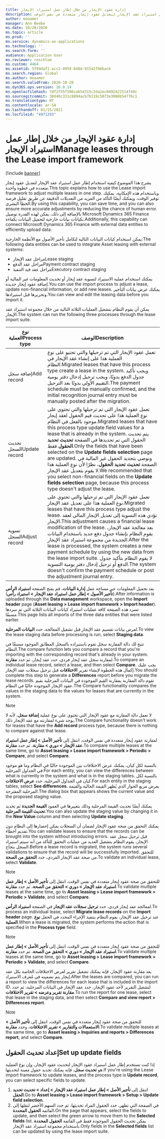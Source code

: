 ```yaml
---
title: إدارة عقود الإيجار من خلال إطار عمل استيراد الإيجار
description: يشرح هذا الموضوع كيفية استخدام إطار عمل استيراد عقد الإيجار لتعديل عقود إيجار متعددة في نفس الوقت.
author: moaamer
manager: Ann Beebe
ms.date: 10/28/2020
ms.topic: article
ms.prod: ''
ms.service: dynamics-ax-applications
ms.technology: ''
ms.search.form: ''
audience: Application User
ms.reviewer: roschlom
ms.custom: 4464
ms.assetid: 5f89daf1-acc2-4959-b48d-91542fb6bacb
ms.search.region: Global
ms.author: moaamer
ms.search.validFrom: 2020-10-28
ms.dyn365.ops.version: 10.0.14
ms.openlocfilehash: 7df2f55f596cab54315c2da2ec0492422514f49c
ms.sourcegitcommit: 38d40c331c8894acb7b119c5073e3088b54776c1
ms.translationtype: HT
ms.contentlocale: ar-SA
ms.lasthandoff: 01/15/2021
ms.locfileid: "4971293"
---
```

# <a name="manage-leases-through-the-lease-import-framework"></a><span data-ttu-id="71cf7-103">إدارة عقود الإيجار من خلال إطار عمل استيراد الإيجار</span><span class="sxs-lookup"><span data-stu-id="71cf7-103">Manage leases through the Lease import framework</span></span>

[!include [banner](../includes/banner.md)]

<span data-ttu-id="71cf7-104">يشرح هذا الموضوع كيفية استخدام إطار عمل استيراد عقد الإيجار لتعديل عقود إيجار متعددة في خطوة واحدة.</span><span class="sxs-lookup"><span data-stu-id="71cf7-104">This topic explains how to use the Lease import framework to adjust multiple leases in one step.</span></span> <span data-ttu-id="71cf7-105">وباستخدام هذه الإمكانية، يمكنك توفير الوقت، ويمكنك أيضًا التأكد من المزيد من التعديلات الدقيقة عن طريق تقليل فرصة الخطأ البشري.</span><span class="sxs-lookup"><span data-stu-id="71cf7-105">By using this capability, you can save time, and you can also ensure more accurate adjustments by reducing the chance of human error.</span></span> <span data-ttu-id="71cf7-106">بالإضافة إلى ذلك، يمكن لهذه القدرة توصيل Microsoft Dynamics 365 Finance بكيانات بيانات خارجية لتحميل البيانات بكفاءة.</span><span class="sxs-lookup"><span data-stu-id="71cf7-106">Additionally, this capability can connect Microsoft Dynamics 365 Finance with external data entities to efficiently upload data.</span></span>

<span data-ttu-id="71cf7-107">يمكن استخدام كيانات البيانات التالية لتكامل تأجير الأصول مع الأنظمة الخارجية:</span><span class="sxs-lookup"><span data-stu-id="71cf7-107">The following data entities can be used to integrate Asset leasing with external systems:</span></span>

- <span data-ttu-id="71cf7-108">مراحل عقد الإيجار</span><span class="sxs-lookup"><span data-stu-id="71cf7-108">Lease staging</span></span>
- <span data-ttu-id="71cf7-109">مراحل عقد الدفع</span><span class="sxs-lookup"><span data-stu-id="71cf7-109">Payment contract staging</span></span>
- <span data-ttu-id="71cf7-110">مراحل عقد قيد التنفيذ</span><span class="sxs-lookup"><span data-stu-id="71cf7-110">Executory contract staging</span></span>

<span data-ttu-id="71cf7-111">يمكنك استخدام عملية الاستيراد لتسوية عقد إيجار أو تحديث المعلومات غير المالية أو إضافة عقود إيجار جديدة.</span><span class="sxs-lookup"><span data-stu-id="71cf7-111">You can use the import process to adjust a lease, update non-financial information, or add new leases.</span></span> <span data-ttu-id="71cf7-112">يمكنك عرض بيانات التأجير وتحريرها قبل استيرادها.</span><span class="sxs-lookup"><span data-stu-id="71cf7-112">You can view and edit the leasing data before you import it.</span></span>

<span data-ttu-id="71cf7-113">يمكن أن يقوم النظام بتشغيل العمليات الثلاثة التالية من خلال مجموعة استيراد عقد الإيجار.</span><span class="sxs-lookup"><span data-stu-id="71cf7-113">The system can run the following three processes through the lease import suite.</span></span>

| <span data-ttu-id="71cf7-114">نوع العملية</span><span class="sxs-lookup"><span data-stu-id="71cf7-114">Process type</span></span>  | <span data-ttu-id="71cf7-115">الوصف</span><span class="sxs-lookup"><span data-stu-id="71cf7-115">Description</span></span> |
|---------------|-------------|
| <span data-ttu-id="71cf7-116">إضافة سجل</span><span class="sxs-lookup"><span data-stu-id="71cf7-116">Add record</span></span>    | <span data-ttu-id="71cf7-117">تعمل عقود الإيجار التي تم ترحيلها والتي تحتيو على نوع العملية هذا على إنشاء عقد الإيجار في النظام.</span><span class="sxs-lookup"><span data-stu-id="71cf7-117">Migrated leases that have this process type create a lease in the system.</span></span> <span data-ttu-id="71cf7-118">ويجب تأكيد جدول الدفع يدويًا، ويجب ترحيل إدخال دفتر يومية التقييم الأولي يدويًا بعد الترحيل.</span><span class="sxs-lookup"><span data-stu-id="71cf7-118">The payment schedule must be manually confirmed, and the initial recognition journal entry must be manually posted after the migration.</span></span> |
| <span data-ttu-id="71cf7-119">تحديث السجل</span><span class="sxs-lookup"><span data-stu-id="71cf7-119">Update record</span></span> | <span data-ttu-id="71cf7-120">تعمل عقود الإيجار التي تم ترحيلها والتي تحتوي على نوع العملية هذا على تحديث قيم الحقول لعقد إيجار موجود بالفعل في النظام.</span><span class="sxs-lookup"><span data-stu-id="71cf7-120">Migrated leases that have this process type update field values for a lease that is already in the system.</span></span> <span data-ttu-id="71cf7-121">يتم تحديث الحقول التي تم تحديدها في الصفحة **تحديث تحديد الحقول** فقط.</span><span class="sxs-lookup"><span data-stu-id="71cf7-121">Only the fields that have been selected on the **Update fields selection** page are updated.</span></span> <span data-ttu-id="71cf7-122">ونوصي بتحديد الحقول غير المالية في الصفحة **تحديث تحديد الحقول**، نظرًا لأن نوع العملية هذا لا يقوم بتعديل عقد الإيجار.</span><span class="sxs-lookup"><span data-stu-id="71cf7-122">We recommended that you select non-financial fields on the **Update fields selection** page, because this process type doesn't adjust the lease.</span></span> |
| <span data-ttu-id="71cf7-123">تسوية السجل</span><span class="sxs-lookup"><span data-stu-id="71cf7-123">Adjust record</span></span> | <span data-ttu-id="71cf7-124">تعمل عقود الإيجار التي تم ترحيلها والتي تحتوي على نوع العملية هذا على تعديل عقد الإيجار.</span><span class="sxs-lookup"><span data-stu-id="71cf7-124">Migrated leases that have this process type adjust the lease.</span></span> <span data-ttu-id="71cf7-125">تؤدي هذه التسوية إلى تعديل الإيجار المالي لعقد الإيجار.</span><span class="sxs-lookup"><span data-stu-id="71cf7-125">This adjustment causes a financial lease modification of the lease.</span></span> <span data-ttu-id="71cf7-126">بعد معالجة عقد الإيجار، يقوم النظام بإنشاء جدول دفع جديد باستخدام البيانات الجديدة من مجموعة استيراد عقد الإيجار.</span><span class="sxs-lookup"><span data-stu-id="71cf7-126">After the lease is processed, the system creates a new payment schedule by using the new data from the lease import suite.</span></span> <span data-ttu-id="71cf7-127">لا يقوم النظام بتأكيد جدول الدفع أو ترحيل إدخال دفتر يومية التسوية.</span><span class="sxs-lookup"><span data-stu-id="71cf7-127">The system doesn't confirm the payment schedule or post the adjustment journal entry.</span></span> |

<span data-ttu-id="71cf7-128">بعد تحميل المعلومات عبر مساحة عمل **إدارة البيانات**، قم بفتح الصفحة **استيراد الرأس** (**تأجير الأصول \> إطار عمل استيراد عقد الإيجار \> استيراد رأس**).</span><span class="sxs-lookup"><span data-stu-id="71cf7-128">After information is uploaded through the **Data management** workspace, open the **Import header** page (**Asset leasing \> Lease import framework \> Import header**).</span></span> <span data-ttu-id="71cf7-129">تسرد هذه الصفحة كافة عمليات استيراد كيانات البيانات الثلاثة التي تم سردها مسبقًا.</span><span class="sxs-lookup"><span data-stu-id="71cf7-129">This page lists all imports of the three data entities that were listed earlier.</span></span>

<span data-ttu-id="71cf7-130">لعرض بيانات تقسيم عقد الإيجار قبل تشغيل المعالجة، حدد **البيانات المرحلية**.</span><span class="sxs-lookup"><span data-stu-id="71cf7-130">To view the lease staging data before processing is run, select **Staging data**.</span></span>

<span data-ttu-id="71cf7-131">تتيح لك دالة المقارنة سجل تقوم باستيراده بالسجل المطابق الموجود مسبقًا في النظام.</span><span class="sxs-lookup"><span data-stu-id="71cf7-131">The compare function lets you compare a record that you're importing with the corresponding record that's already in your system.</span></span> <span data-ttu-id="71cf7-132">لمقارنة سجل عقد إيجار فردي، حدد عقد إيجار، ثم حدد **مقارنة**.</span><span class="sxs-lookup"><span data-stu-id="71cf7-132">To compare an individual lease record, select a lease, and then select **Compare**.</span></span> <span data-ttu-id="71cf7-133">يجب عليك إكمال هذه الخطوة لإنشاء تقرير **الاختلافات** قبل ترحيل سجلات عقد الإيجار.</span><span class="sxs-lookup"><span data-stu-id="71cf7-133">You should complete this step to generate a **Differences** report before you migrate the lease records.</span></span> <span data-ttu-id="71cf7-134">تقوم دالة المقارنة بمقارنة القيم الموجودة في البيانات المرحلية بقيم عقود الإيجار الموجودة حاليًا في النظام.</span><span class="sxs-lookup"><span data-stu-id="71cf7-134">The Compare functionality compares the values in the staging data to the values for leases that are currently in the system.</span></span>

> [!NOTE]
> <span data-ttu-id="71cf7-135">لا تعمل دالة المقارنة مع عقود الإيجار التي تحتوي على نوع عملية **إضافة سجل**، لأنه لا يوجد شيء لمقارنته مع عقد الإيجار ذلك.</span><span class="sxs-lookup"><span data-stu-id="71cf7-135">The Compare functionality doesn't work for leases that have the **Add record** process type, because there is nothing to compare against that lease.</span></span>
>
> <span data-ttu-id="71cf7-136">لمقارنة عقود إيجار متعددة في نفس الوقت، انتقل إلى **تأجير الأصل \> إطار عمل استيراد عقد الإيجار \> دوري \> مقارنة**، ثم حدد **مقارنة**.</span><span class="sxs-lookup"><span data-stu-id="71cf7-136">To compare multiple leases at the same time, go to **Asset leasing \> Lease import framework \> Periodic \> Compare**, and select **Compare**.</span></span>

<span data-ttu-id="71cf7-137">بالنسبة لكل كيان، يمكنك عرض الاختلافات بين الموجودة حاليًا في النظام وما هو موجود في الجداول المرحلية:</span><span class="sxs-lookup"><span data-stu-id="71cf7-137">For each entity, you can view the differences between what is currently in the system and what is in the staging tables.</span></span> <span data-ttu-id="71cf7-138">بالنسبة لكل كيان في الجداول المرحلية، حدد **عرض الاختلافات**.</span><span class="sxs-lookup"><span data-stu-id="71cf7-138">For each entity in the staging tables, select **See differences**.</span></span> <span data-ttu-id="71cf7-139">يعرض مربع الحوار الذي يُظهر القيمة الحالية والقيمة المرحلية المقترحة.</span><span class="sxs-lookup"><span data-stu-id="71cf7-139">The dialog box that appears shows the current value and the proposed staging value.</span></span>

<span data-ttu-id="71cf7-140">يمكنك أيضًا تحديث القيمة المرحلية وذلك بتغييرها في العمود **القيمة الجديدة** ثم تحديد **تحديث القيمة المرحلية**.</span><span class="sxs-lookup"><span data-stu-id="71cf7-140">You can also update the staging value by changing it in the **New Value** column and then selecting **Update staging**.</span></span>

<span data-ttu-id="71cf7-141">يمكنك التحقق من صحة عقود الإيجار لضمان أن السجلات يمكن إحضارها إلى النظام دون تقديم أخطاء.</span><span class="sxs-lookup"><span data-stu-id="71cf7-141">You can validate leases to ensure that the records can be brought into the system without introducing errors.</span></span> <span data-ttu-id="71cf7-142">قبل ترحيل سجل عقد الإيجار، يقوم النظام بتشغيل العديد من عمليات التحقق للتأكد من أنه سيتم استيراد السجل بنجاح.</span><span class="sxs-lookup"><span data-stu-id="71cf7-142">Before a lease record is migrated, the system runs several validations to ensure that the record will be successfully imported.</span></span> <span data-ttu-id="71cf7-143">للتحقق من صحة عقد الإيجار الفردي، حدد **التحقق من الصحة**.</span><span class="sxs-lookup"><span data-stu-id="71cf7-143">To validate an individual lease, select **Validate**.</span></span>

> [!NOTE]
> <span data-ttu-id="71cf7-144">للتحقق من صحة عقود إيجار متعددة في نفس الوقت، انتقل إلى **تأجير الأصل \> إطار عمل استيراد عقد الإيجار \> دوري \> التحقق من الصحة**، ثم حدد **مقارنة**.</span><span class="sxs-lookup"><span data-stu-id="71cf7-144">To validate multiple leases at the same time, go to **Asset leasing \> Lease import framework \> Periodic \> Validate**, and select **Compare**.</span></span>

<span data-ttu-id="71cf7-145">لمعالجة عقد إيجار فردي، حدد **ترحيل سجلات عقد الإيجار** في الصفحة **استيراد الرأس**.</span><span class="sxs-lookup"><span data-stu-id="71cf7-145">To process an individual lease, select **Migrate lease records** on the **Import header** page.</span></span> <span data-ttu-id="71cf7-146">عند ترحيل عقد الإيجار، يقوم النظام بتنفيذ الإجراء المحدد في الحقل **نوع العملية**.</span><span class="sxs-lookup"><span data-stu-id="71cf7-146">When a lease is migrated, the system performs the action that is specified in the **Process type** field.</span></span>

> [!NOTE]
> <span data-ttu-id="71cf7-147">للتحقق من صحة عقود إيجار متعددة في نفس الوقت، انتقل إلى **تأجير الأصل \> إطار عمل استيراد عقد الإيجار \> دوري \> التحقق من الصحة**، ثم حدد **مقارنة**.</span><span class="sxs-lookup"><span data-stu-id="71cf7-147">To validate multiple leases at the same time, go to **Asset leasing \> Lease import framework \> Periodic \> Validate**, and select **Compare**.</span></span>

<span data-ttu-id="71cf7-148">بعد مقارنة عقود الإيجار، فإنه يمكنك تشغيل تقرير لعرض الاختلافات الخاصة بكل عقد إيجار يتم تضمينه في مُعرف الاستيراد.</span><span class="sxs-lookup"><span data-stu-id="71cf7-148">After the leases are compared, you can run a report to view the differences for each lease that is included in the import ID.</span></span> <span data-ttu-id="71cf7-149">لتشغيل التقرير لأحد عقود الإيجار، حدد عقد الإيجار في البيانات المرحلية، ثم حدد **مقارنة تقرير وعرضه \> تقرير الاختلافات**.</span><span class="sxs-lookup"><span data-stu-id="71cf7-149">To run the report for one lease, select that lease in the staging data, and then select **Compare and view report \> Differences report**.</span></span>

> [!NOTE]
> <span data-ttu-id="71cf7-150">للتحقق من صحة عقود إيجار متعددة في نفس الوقت، انتقل إلى **تأجير الأصل \> الاستعمالات والتقارير \> تقرير الاختلافات**، وحدد **مقارنة**.</span><span class="sxs-lookup"><span data-stu-id="71cf7-150">To validate multiple leases at the same time, go to **Asset leasing \> Inquiries and reports \> Differences report**, and select **Compare**.</span></span>

## <a name="set-up-update-fields"></a><span data-ttu-id="71cf7-151">إعداد تحديث الحقول</span><span class="sxs-lookup"><span data-stu-id="71cf7-151">Set up update fields</span></span>

<span data-ttu-id="71cf7-152">إذا كنت تستخدم إطار عمل استيراد عقود الإيجار لتحديث عقود الإيجار، وإن نوع العملية هو **تحديث سجل**، فإنه يمكنك تحديد حقول معينة لتحديثها.</span><span class="sxs-lookup"><span data-stu-id="71cf7-152">If you're using the Lease import framework to update leases, and the process type is **Update record**, you can select specific fields to update.</span></span>

1. <span data-ttu-id="71cf7-153">انتقل إلى **تأجير الأصل \> إطار عمل استيراد عقد الإيجار \> إعداد \> تحديث تحديد الحقل**.</span><span class="sxs-lookup"><span data-stu-id="71cf7-153">Go to **Asset leasing \> Lease import framework \> Setup \> Update field selection**.</span></span>
2. <span data-ttu-id="71cf7-154">في الصفحة التي تظهر، حدد الحقول المراد تحديثها، ثم حدد السهم الأخضر لنقلها إلى القائمة **الحقول المحددة**.</span><span class="sxs-lookup"><span data-stu-id="71cf7-154">On the page that appears, select the fields to update, and then select the green arrow to move them to the **Selected fields** list.</span></span> <span data-ttu-id="71cf7-155">يمكن تحديث الحقول الموجودة فقط في القائمة **الحقول المحددة** باستخدام مجموعة استيراد عقد الإيجار.</span><span class="sxs-lookup"><span data-stu-id="71cf7-155">Only fields in the **Selected fields** list can be updated by using the lease import suite.</span></span>
